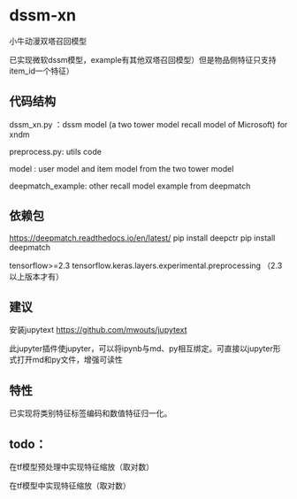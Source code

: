 # dssm-xn

小牛动漫双塔召回模型

已实现微软dssm模型，example有其他双塔召回模型）但是物品侧特征只支持item_id一个特征）

## 代码结构

dssm_xn.py ：dssm model (a two tower model recall model of Microsoft) for xndm 

preprocess.py:  utils code

model : user model and item model from the two tower model

deepmatch_example:  other recall model example from deepmatch

## 依赖包

https://deepmatch.readthedocs.io/en/latest/
pip install deepctr
pip install deepmatch

tensorflow>=2.3
tensorflow.keras.layers.experimental.preprocessing （2.3以上版本才有）

## 建议

安装jupytext
https://github.com/mwouts/jupytext

此jupyter插件使jupyter，可以将ipynb与md、py相互绑定。可直接以jupyter形式打开md和py文件，增强可读性

## 特性

已实现将类别特征标签编码和数值特征归一化。

## todo：

在tf模型预处理中实现特征缩放（取对数）

在tf模型中实现特征缩放（取对数）
